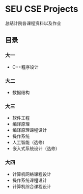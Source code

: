 # SEU CSE Projects
总结计院各课程资料以及作业

## 目录
### 大一
* C++程序设计

### 大二
* 数据结构

### 大三
* 软件工程
* 编译原理
* 编译原理课程设计
* 操作系统
* 人工智能（选修）
* 嵌入式系统设计（选修）


### 大四
* 计算机网络课程设计
* 操作系统课程设计
* 计算机综合课程设计

